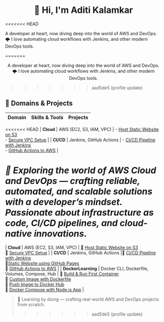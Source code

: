 <h1 align="center">👋 Hi, I'm Aditi Kalamkar</h1>

<<<<<<< HEAD

A developer at heart, now diving deep into the world of AWS and DevOps.
🌩️ I love automating cloud workflows with Jenkins, and other modern DevOps tools.

=======
<p align="center">
A developer at heart, now diving deep into the world of AWS and DevOps.                
🌩️ I love automating cloud workflows with Jenkins, and other modern DevOps tools.</p>

>>>>>>> aad5de5 (profile update)

## 🚀 Domains & Projects

| Domain       | Skills & Tools                     | Projects                                                  |
|--------------|------------------------------------|------------------------------------------------------------------|
<<<<<<< HEAD
| **Cloud**    | AWS (EC2, S3, IAM, VPC)            | - [Host Static Website on S3](#) <br> - [Secure VPC Setup](#)    |
| **CI/CD**    | Jenkins, GitHub Actions            | - [CI/CD Pipeline with Jenkins](#) <br> - [GitHub Actions to AWS](#) |



*🚧 Exploring the world of AWS Cloud and DevOps — crafting reliable, automated, and scalable solutions with a developer’s mindset. Passionate about infrastructure as code, CI/CD pipelines, and cloud-native innovations.*
=======
| **Cloud**    | AWS (EC2, S3, IAM, VPC)            | 🔹 [Host Static Website on S3](https://github.com/aditikalamkar/E-Commerce-GithubActions.git) <br> 🔹 [Secure VPC Setup](#)    |
| **CI/CD**    | Jenkins, GitHub Actions            |🔹 [CI/CD Pipeline with Jenkins](#) <br> 🔹[Static  Website using GitHub Pages](https://github.com/aditikalamkar/BEDevOpsMiniProject.git) <br>🔹 [GitHub Actions to AWS](#) |
| **DockerLearning** | Docker CLI, Dockerfile, Volumes, Compose, Hub      | 🔹 [Build & Run First Container](#) <br> 🔹 [Custom Image with Dockerfile](#) <br> 🔹 [Push Image to Docker Hub](#) <br> 🔹 [Docker Compose with Node.js App](#) |




> 🧰 Learning by doing — crafting real-world AWS and DevOps projects from scratch.
>>>>>>> aad5de5 (profile update)
